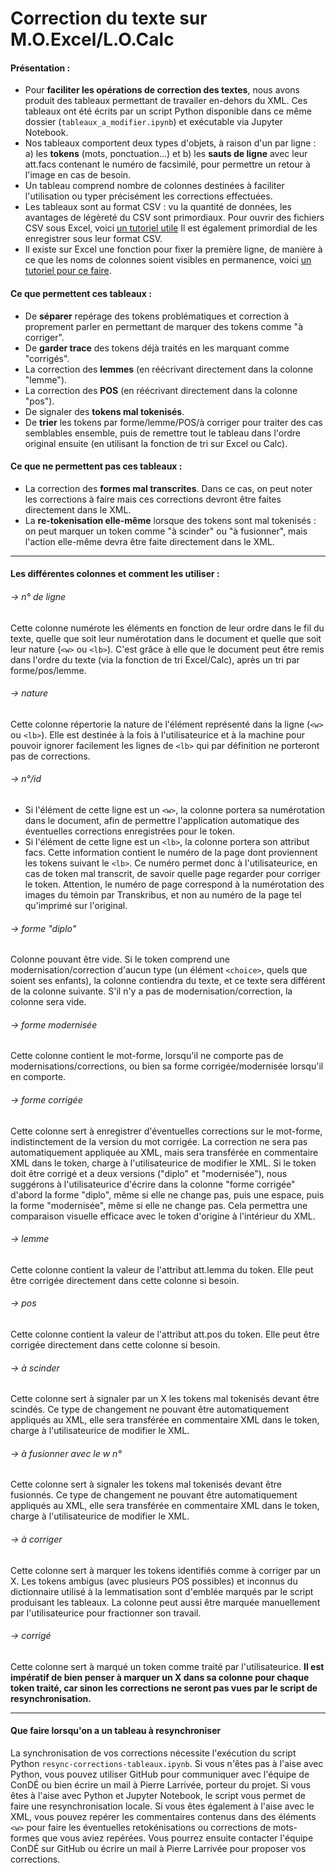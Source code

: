 # Correction du texte sur M.O.Excel/L.O.Calc
#### Présentation :
* Pour **faciliter les opérations de correction des textes**, nous avons produit des tableaux permettant de travailer en-dehors du XML. Ces tableaux ont été écrits par un script Python disponible dans ce même dossier (`tableaux_a_modifier.ipynb`) et exécutable via Jupyter Notebook.
* Nos tableaux comportent deux types d'objets, à raison d'un par ligne : a) les **tokens** (mots, ponctuation...) et b) les **sauts de ligne** avec leur att.facs contenant le numéro de facsimilé, pour permettre un retour à l'image en cas de besoin.
* Un tableau comprend nombre de colonnes destinées à faciliter l'utilisation ou typer précisément les corrections effectuées.
* Les tableaux sont au format CSV : vu la quantité de données, les avantages de légèreté du CSV sont primordiaux. Pour ouvrir des fichiers CSV sous Excel, voici [un tutoriel utile](https://www.copytrans.net/support/how-to-open-a-csv-file-in-excel/) Il est également primordial de les enregistrer sous leur format CSV.
* Il existe sur Excel une fonction pour fixer la première ligne, de manière à ce que les noms de colonnes soient visibles en permanence, voici [un tutoriel pour ce faire](https://support.microsoft.com/fr-fr/office/figer-les-volets-pour-verrouiller-la-premi%C3%A8re-ligne-ou-la-premi%C3%A8re-colonne-dans-excel-pour-mac-b8eb717e-9d3e-4354-8c02-d779a4b404b2).

#### Ce que permettent ces tableaux :
* De **séparer** repérage des tokens problématiques et correction à proprement parler en permettant de marquer des tokens comme "à corriger".
* De **garder trace** des tokens déjà traités en les marquant comme "corrigés".
* La correction des **lemmes** (en réécrivant directement dans la colonne "lemme").
* La correction des **POS** (en réécrivant directement dans la colonne "pos").
* De signaler des **tokens mal tokenisés**.
* De **trier** les tokens par forme/lemme/POS/à corriger pour traiter des cas semblables ensemble, puis de remettre tout le tableau dans l'ordre original ensuite (en utilisant la fonction de tri sur Excel ou Calc).

#### Ce que ne permettent pas ces tableaux :
* La correction des **formes mal transcrites**. Dans ce cas, on peut noter les corrections à faire mais ces corrections devront être faites directement dans le XML.
* La **re-tokenisation elle-même** lorsque des tokens sont mal tokenisés : on peut marquer un token comme "à scinder" ou "à fusionner", mais l'action elle-même devra être faite directement dans le XML.
-----------------

#### Les différentes colonnes et comment les utiliser :
###### -> n° de ligne
Cette colonne numérote les éléments en fonction de leur ordre dans le fil du texte, quelle que soit leur numérotation dans le document et quelle que soit leur nature (`<w>` ou `<lb>`). C'est grâce à elle que le document peut être remis dans l'ordre du texte (via la fonction de tri Excel/Calc), après un tri par forme/pos/lemme.

###### -> nature
Cette colonne répertorie la nature de l'élément représenté dans la ligne (`<w>` ou `<lb>`). Elle est destinée à la fois à l'utilisateurice et à la machine pour pouvoir ignorer facilement les lignes de `<lb>` qui par définition ne porteront pas de corrections.

###### -> n°/id
* Si l'élément de cette ligne est un `<w>`, la colonne portera sa numérotation dans le document, afin de permettre l'application automatique des éventuelles corrections enregistrées pour le token.
* Si l'élément de cette ligne est un `<lb>`, la colonne portera son attribut facs. Cette information contient le numéro de la page dont proviennent les tokens suivant le `<lb>`. Ce numéro permet donc à l'utilisateurice, en cas de token mal transcrit, de savoir quelle page regarder pour corriger le token. Attention, le numéro de page correspond à la numérotation des images du témoin par Transkribus, et non au numéro de la page tel qu'imprimé sur l'original.

###### -> forme "diplo"
Colonne pouvant être vide.
Si le token comprend une modernisation/correction d'aucun type (un élément `<choice>`, quels que soient ses enfants), la colonne contiendra du texte, et ce texte sera différent de la colonne suivante. S'il n'y a pas de modernisation/correction, la colonne sera vide.

###### -> forme modernisée
Cette colonne contient le mot-forme, lorsqu'il ne comporte pas de modernisations/corrections, ou bien sa forme corrigée/modernisée lorsqu'il en comporte.

###### -> forme corrigée
Cette colonne sert à enregistrer d'éventuelles corrections sur le mot-forme, indistinctement de la version du mot corrigée. La correction ne sera pas automatiquement appliquée au XML, mais sera transférée en commentaire XML dans le token, charge à l'utilisateurice de modifier le XML. Si le token doit être corrigé et a deux versions ("diplo" et "modernisée"), nous suggérons à l'utilisateurice d'écrire dans la colonne "forme corrigée" d'abord la forme "diplo", même si elle ne change pas, puis une espace, puis la forme "modernisée", même si elle ne change pas. Cela permettra une comparaison visuelle efficace avec le token d'origine à l'intérieur du XML.

###### -> lemme
Cette colonne contient la valeur de l'attribut att.lemma du token. Elle peut être corrigée directement dans cette colonne si besoin.

###### -> pos
Cette colonne contient la valeur de l'attribut att.pos du token. Elle peut être corrigée directement dans cette colonne si besoin.

###### -> à scinder
Cette colonne sert à signaler par un X les tokens mal tokenisés devant être scindés. Ce type de changement ne pouvant être automatiquement appliqués au XML, elle sera transférée en commentaire XML dans le token, charge à l'utilisateurice de modifier le XML.

###### -> à fusionner avec le w n°
Cette colonne sert à signaler les tokens mal tokenisés devant être fusionnés. Ce type de changement ne pouvant être automatiquement appliqués au XML, elle sera transférée en commentaire XML dans le token, charge à l'utilisateurice de modifier le XML.

###### -> à corriger
Cette colonne sert à marquer les tokens identifiés comme à corriger par un X. Les tokens ambigus (avec plusieurs POS possibles) et inconnus du dictionnaire utilisé à la lemmatisation sont d'emblée marqués par le script produisant les tableaux. La colonne peut aussi être marquée manuellement par l'utilisateurice pour fractionner son travail.

###### -> corrigé
Cette colonne sert à marqué un token comme traité par l'utilisateurice. **Il est impératif de bien penser à marquer un X dans sa colonne pour chaque token traité, car sinon les corrections ne seront pas vues par le script de resynchronisation.**

---------------------
#### Que faire lorsqu'on a un tableau à resynchroniser
La synchronisation de vos corrections nécessite l'exécution du script Python `resync-corrections-tableaux.ipynb`. Si vous n'êtes pas à l'aise avec Python, vous pouvez utiliser GitHub pour communiquer avec l'équipe de ConDÉ ou bien écrire un mail à Pierre Larrivée, porteur du projet.
Si vous êtes à l'aise avec Python et Jupyter Notebook, le script vous permet de faire une resynchronisation locale.
Si vous êtes également à l'aise avec le XML, vous pouvez repérer les commentaires contenus dans des éléments `<w>` pour faire les éventuelles retokénisations ou corrections de mots-formes que vous aviez repérées. Vous pourrez ensuite contacter l'équipe ConDÉ sur GitHub ou écrire un mail à Pierre Larrivée pour proposer vos corrections.
